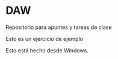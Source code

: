 # DAW
Repositorio para apuntes y tareas de clase
<p>Esto es un ejercicio de ejemplo
<p>Esto está hecho desde Windows.